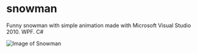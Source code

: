 # snowman
Funny snowman with simple animation made with Microsoft Visual Studio 2010. WPF. C#

![Image of Snowman](http://sacret.ru/sites/default/files/styles/progs_image/public/progs/op.jpg)
